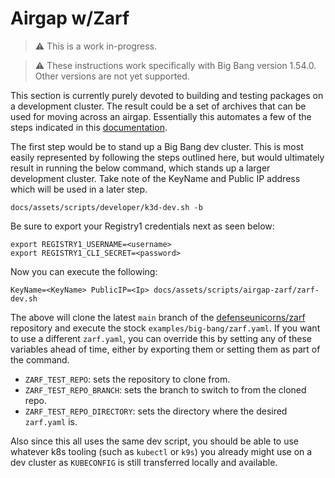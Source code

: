 # Airgap w/Zarf

> ⚠️ This is a work in-progress.

> ⚠️ These instructions work specifically with Big Bang version 1.54.0.  Other versions are not yet supported.

This section is currently purely devoted to building and testing packages on a development cluster.  The result could be a set of archives that can be used for moving across an airgap.  Essentially this automates a few of the steps indicated in this [documentation](https://github.com/defenseunicorns/zarf/blob/main/docs/13-walkthroughs/5-big-bang.md).

The first step would be to stand up a Big Bang dev cluster.  This is most easily represented by following the steps outlined here, but would ultimately result in running the below command, which stands up a larger development cluster.  Take note of the KeyName and Public IP address which will be used in a later step.

```shell
docs/assets/scripts/developer/k3d-dev.sh -b
```

Be sure to export your Registry1 credentials next as seen below:

```shell
export REGISTRY1_USERNAME=<username>
export REGISTRY1_CLI_SECRET=<password>
```

Now you can execute the following: 

```shell
KeyName=<KeyName> PublicIP=<Ip> docs/assets/scripts/airgap-zarf/zarf-dev.sh
```

The above will clone the latest  `main` branch of the [defenseunicorns/zarf](https://github.com/defenseunicorns/zarf) repository and execute the stock `examples/big-bang/zarf.yaml`.  If you want to use a different `zarf.yaml`, you can override this by setting any of these variables ahead of time, either by exporting them or setting them as part of the command.

* `ZARF_TEST_REPO`: sets the repository to clone from.
* `ZARF_TEST_REPO_BRANCH`: sets the branch to switch to from the cloned repo.
* `ZARF_TEST_REPO_DIRECTORY`: sets the directory where the desired `zarf.yaml` is.

Also since this all uses the same dev script, you should be able to use whatever k8s tooling (such as `kubectl` or `k9s`) you already might use on a dev cluster as `KUBECONFIG` is still transferred locally and available.
